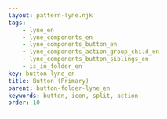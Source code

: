 ```yaml
---
layout: pattern-lyne.njk
tags: 
    - lyne_en
    - lyne_components_en
    - lyne_components_button_en
    - lyne_components_action_group_child_en
    - lyne_components_button_siblings_en
    - is_in_folder_en
key: button-lyne_en
title: Button (Primary)
parent: button-folder-lyne_en
keywords: button, icon, split, action
order: 10
---
```

